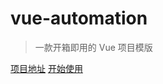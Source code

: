 # vue-automation

> 一款开箱即用的 Vue 项目模版

[项目地址](https://gitee.com/eoner/vue-automation)
[开始使用](#关于-vue-automation)